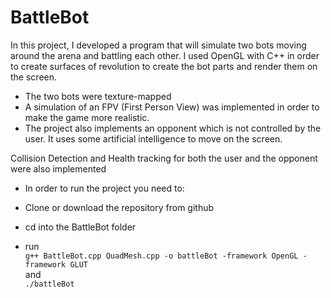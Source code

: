 # BattleBot

In this project, I developed a program that will simulate two bots moving around the arena and battling each other. I used OpenGL with C++ in order to create surfaces of revolution to create the bot parts and render them on the screen.

- The two bots were texture-mapped
- A simulation of an FPV (First Person View) was implemented in order to make the game more realistic.
- The project also implements an opponent which is not controlled by the user. It uses some artificial intelligence to move on the screen.

Collision Detection and Health tracking for both the user and the opponent were also implemented

- In order to run the project you need to:

- Clone or download the repository from github
- cd into the BattleBot folder
- run \
   ```g++ BattleBot.cpp QuadMesh.cpp -o battleBot -framework OpenGL -framework GLUT```\
and \
    ```./battleBot```



